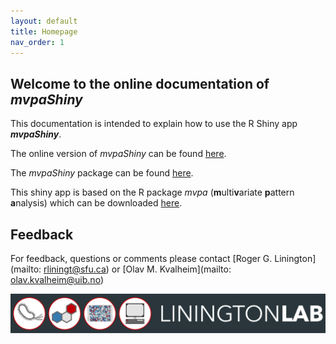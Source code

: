 ```yaml
---
layout: default
title: Homepage
nav_order: 1
---
```


## Welcome to the online documentation of *mvpaShiny*

This documentation is intended to explain how to use the R Shiny app ***mvpaShiny***.

The online version of *mvpaShiny* can be found [here](www.mvpashiny.org).

The *mvpaShiny* package can be found [here](https://github.com/liningtonlab/mvpaShiny).

This shiny app is based on the R package *mvpa* (**m**ulti**v**ariate **p**attern **a**nalysis) which can be downloaded [here](https://github.com/liningtonlab/mvpa). 



## Feedback

For feedback, questions or comments please contact [Roger G. Linington](mailto: rliningt@sfu.ca) or [Olav M. Kvalheim](mailto: olav.kvalheim@uib.no)

![Linington Lab Logo](assets/images/linington_logo.PNG)
